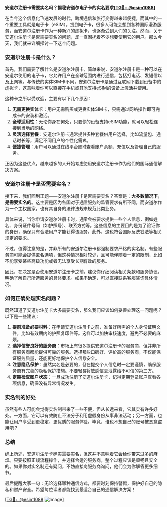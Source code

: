 **安道尔注册卡需要实名吗？揭秘安道尔电子卡的实名要求[[TG💪+ @esim1088](https://t.me/s/esim1088)]**

在当今这个信息化飞速发展的时代，跨境通信和旅行变得越来越便捷，而其中的一个重要工具就是电子卡（eSIM）。提到电子卡，很多人可能会想到各种国际漫游服务，而安道尔注册卡作为一种新兴的虚拟卡，也逐渐受到人们的关注。然而，关于安道尔注册卡是否需要实名的问题，却一直困扰着不少想要使用它的用户。那么今天，我们就来详细探讨一下这个问题。

### 安道尔注册卡是什么？

首先，我们需要了解什么是安道尔注册卡。简单来说，安道尔注册卡是一种可以在安道尔使用的电子卡，它允许用户在全球范围内进行通信，包括打电话、发短信以及上网等。与传统的实体SIM卡不同，安道尔注册卡是通过互联网下载到设备中的虚拟卡，这意味着你可以直接在手机或其他支持eSIM的设备上激活并使用。

这种卡之所以受欢迎，主要有以下几个原因：

1. **无需更换实体卡**：用户无需购买或更换实体SIM卡，只需通过网络操作即可完成卡的安装和激活。
2. **全球适用性**：无论你身在何处，只要你的设备支持eSIM功能，就可以轻松连接到当地的网络。
3. **灵活选择套餐**：安道尔注册卡通常提供多种套餐供用户选择，比如流量包、通话时长等，满足不同用户的个性化需求。
4. **便捷管理**：用户可以通过在线平台随时查看账户余额、充值以及管理自己的服务。

正因为这些优点，越来越多的人开始考虑使用安道尔注册卡作为他们的国际通信解决方案。

### 安道尔注册卡是否需要实名？

接下来，我们回到正题——安道尔注册卡是否需要实名？答案是：**大多数情况下，是需要实名的**。这主要是因为各国对于通信服务的监管要求有所不同，而安道尔作为一个主权国家，也有其自身的法律法规来规范此类业务。

具体来说，当你申请安道尔注册卡时，通常会被要求提供一些个人信息，例如姓名、身份证件号码（如护照号）、联系方式等。这些信息的主要目的是为了验证你的身份，确保只有合法用户才能获得该服务。此外，这也符合国际反洗钱法等相关规定的要求。

不过，值得注意的是，并非所有的安道尔注册卡都强制要求严格的实名制。有些服务商可能会提供匿名选项，但这种情况相对较少，且可能伴随着一定的限制，比如不能享受某些高级功能或者无法享受长期有效的服务。

因此，在决定是否使用安道尔注册卡之前，建议你仔细阅读相关条款和服务协议，明确了解自己所选服务的具体要求。如果不确定，可以直接联系客服咨询具体情况。

### 如何正确处理实名问题？

既然知道了安道尔注册卡大多需要实名，那么我们应该如何妥善处理这一问题呢？以下是一些建议：

1. **提前准备必要材料**：在申请安道尔注册卡之前，准备好所需的个人身份证明文件，比如有效期内的护照复印件等。这样可以加快审核速度，避免不必要的麻烦。
2. **选择信誉良好的服务商**：市场上有很多提供安道尔注册卡的服务商，但并非所有服务商都能提供可靠的服务。选择那些口碑好、评价高的服务商，不仅能保证服务质量，还能更好地保护个人信息安全。
3. **注意隐私保护**：虽然实名是必要的，但在提交个人信息时一定要谨慎，确保服务商有完善的隐私保护措施。不要轻易将敏感信息泄露给不可信的第三方。
4. **定期检查账户状态**：一旦成功注册了安道尔注册卡，记得定期登录账户查看各项信息，确保没有异常情况发生。

### 实名制的好处

虽然有些人可能会觉得实名制带来了一些不便，但从长远来看，它其实有许多好处。一方面，它可以有效防止不法分子利用虚假身份从事非法活动；另一方面，也能让用户享受到更稳定、更优质的服务体验。毕竟，谁也不想自己的账号被恶意盗用吧？

### 总结

综上所述，安道尔注册卡确实需要实名，但这并不意味着它会给你带来过多的麻烦。只要按照正规流程操作，并选择合适的服务商，整个过程应该是顺畅且安全的。如果你对实名制还有疑问，不妨直接向服务商询问，他们会为你解答更多细节。

最后提醒大家一句：无论选择哪种通信方式，都要时刻保持警惕，保护好自己的隐私和财产安全。希望每位读者都能找到最适合自己的通信解决方案！

[[TG💪+ @esim1088](https://t.me/s/esim1088) ![Image](https://i.postimg.cc/4NQfJmqS/Snipaste-2025-05-13-00-14-12.png)]